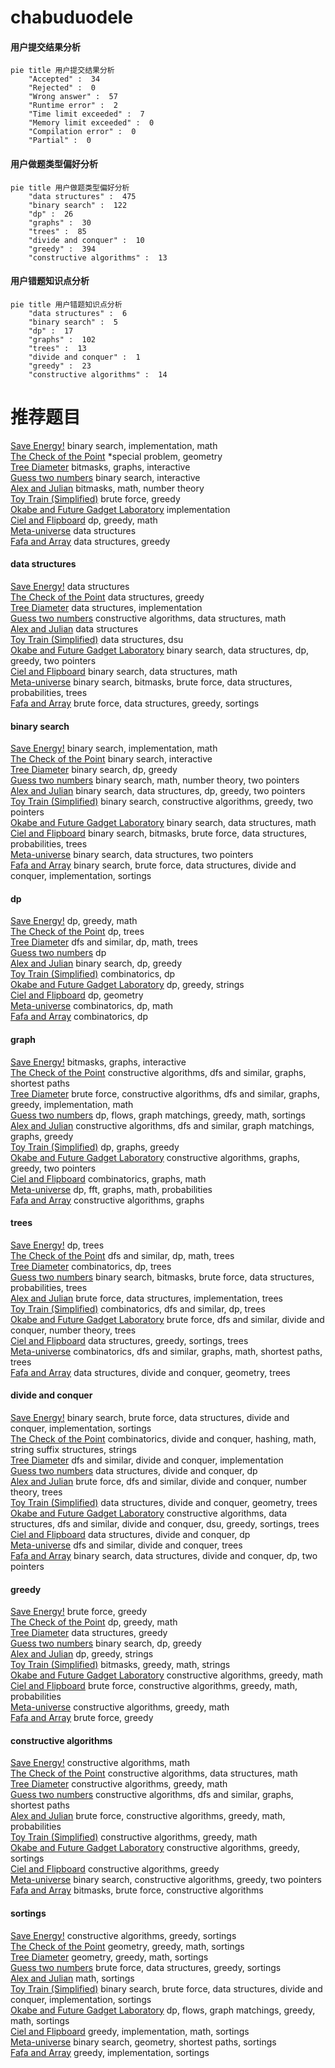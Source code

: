 # chabuduodele
<!-- tabs:start -->
#### **用户提交结果分析**

```mermaid
pie title 用户提交结果分析
    "Accepted" :  34
    "Rejected" :  0
    "Wrong answer" :  57
    "Runtime error" :  2
    "Time limit exceeded" :  7
    "Memory limit exceeded" :  0
    "Compilation error" :  0
    "Partial" :  0
```
#### **用户做题类型偏好分析**

```mermaid
pie title 用户做题类型偏好分析
    "data structures" :  475
    "binary search" :  122
    "dp" :  26
    "graphs" :  30
    "trees" :  85
    "divide and conquer" :  10
    "greedy" :  394
    "constructive algorithms" :  13
```
#### **用户错题知识点分析**

```mermaid
pie title 用户错题知识点分析
    "data structures" :  6
    "binary search" :  5
    "dp" :  17
    "graphs" :  102
    "trees" :  13
    "divide and conquer" :  1
    "greedy" :  23
    "constructive algorithms" :  14
```
<!-- tabs:end -->
# 推荐题目
[Save Energy!](http://codeforces.com/problemset/problem/936/A)		binary search,
                        implementation,
                        math		  
[The Check of the Point](http://codeforces.com/problemset/problem/683/A)		*special problem,
                        geometry		  
[Tree Diameter](http://codeforces.com/problemset/problem/1146/C)		bitmasks,
                        graphs,
                        interactive		  
[Guess two numbers](https://codeforces.com/contest/1008/problem/E)		binary search,
                        interactive		  
[Alex and Julian](http://codeforces.com/problemset/problem/1220/D)		bitmasks,
                        math,
                        number theory		  
[Toy Train (Simplified)](http://codeforces.com/problemset/problem/1129/A1)		brute force,
                        greedy		  
[Okabe and Future Gadget Laboratory](http://codeforces.com/problemset/problem/821/A)		implementation		  
[Ciel and Flipboard](http://codeforces.com/problemset/problem/321/D)		dp,
                        greedy,
                        math		  
[Meta-universe](http://codeforces.com/problemset/problem/475/F)		data structures		  
[Fafa and Array](http://codeforces.com/problemset/problem/935/F)		data structures,
                        greedy		  
<!-- tabs:start -->
#### **data structures**
[Save Energy!](http://codeforces.com/problemset/problem/475/F)		data structures		  
[The Check of the Point](http://codeforces.com/problemset/problem/935/F)		data structures,
                        greedy		  
[Tree Diameter](http://codeforces.com/problemset/problem/633/H)		data structures,
                        implementation		  
[Guess two numbers](http://codeforces.com/problemset/problem/1283/C)		constructive algorithms,
                        data structures,
                        math		  
[Alex and Julian](http://codeforces.com/problemset/problem/319/E)		data structures		  
[Toy Train (Simplified)](http://codeforces.com/problemset/problem/13/E)		data structures,
                        dsu		  
[Okabe and Future Gadget Laboratory](http://codeforces.com/problemset/problem/1492/C)		binary search,
                        data structures,
                        dp,
                        greedy,
                        two pointers		  
[Ciel and Flipboard](http://codeforces.com/problemset/problem/1490/G)		binary search,
                        data structures,
                        math		  
[Meta-universe](http://codeforces.com/problemset/problem/1479/D)		binary search,
                        bitmasks,
                        brute force,
                        data structures,
                        probabilities,
                        trees		  
[Fafa and Array](http://codeforces.com/problemset/problem/1497/A)		brute force,
                        data structures,
                        greedy,
                        sortings		  
#### **binary search**
[Save Energy!](http://codeforces.com/problemset/problem/936/A)		binary search,
                        implementation,
                        math		  
[The Check of the Point](https://codeforces.com/contest/1008/problem/E)		binary search,
                        interactive		  
[Tree Diameter](http://codeforces.com/problemset/problem/853/D)		binary search,
                        dp,
                        greedy		  
[Guess two numbers](https://codeforces.com/contest/1424/problem/J)		binary search,
                        math,
                        number theory,
                        two pointers		  
[Alex and Julian](http://codeforces.com/problemset/problem/1492/C)		binary search,
                        data structures,
                        dp,
                        greedy,
                        two pointers		  
[Toy Train (Simplified)](http://codeforces.com/problemset/problem/1463/D)		binary search,
                        constructive algorithms,
                        greedy,
                        two pointers		  
[Okabe and Future Gadget Laboratory](http://codeforces.com/problemset/problem/1490/G)		binary search,
                        data structures,
                        math		  
[Ciel and Flipboard](http://codeforces.com/problemset/problem/1479/D)		binary search,
                        bitmasks,
                        brute force,
                        data structures,
                        probabilities,
                        trees		  
[Meta-universe](http://codeforces.com/problemset/problem/1436/E)		binary search,
                        data structures,
                        two pointers		  
[Fafa and Array](http://codeforces.com/problemset/problem/1461/D)		binary search,
                        brute force,
                        data structures,
                        divide and conquer,
                        implementation,
                        sortings		  
#### **dp**
[Save Energy!](http://codeforces.com/problemset/problem/321/D)		dp,
                        greedy,
                        math		  
[The Check of the Point](http://codeforces.com/problemset/problem/543/D)		dp,
                        trees		  
[Tree Diameter](http://codeforces.com/problemset/problem/486/D)		dfs and similar,
                        dp,
                        math,
                        trees		  
[Guess two numbers](https://codeforces.com/contest/1229/problem/F)		dp		  
[Alex and Julian](http://codeforces.com/problemset/problem/853/D)		binary search,
                        dp,
                        greedy		  
[Toy Train (Simplified)](http://codeforces.com/problemset/problem/140/E)		combinatorics,
                        dp		  
[Okabe and Future Gadget Laboratory](http://codeforces.com/problemset/problem/1295/C)		dp,
                        greedy,
                        strings		  
[Ciel and Flipboard](https://codeforces.com/contest/438/problem/C)		dp,
                        geometry		  
[Meta-universe](http://codeforces.com/problemset/problem/145/C)		combinatorics,
                        dp,
                        math		  
[Fafa and Array](http://codeforces.com/problemset/problem/382/E)		combinatorics,
                        dp		  
#### **graph**
[Save Energy!](http://codeforces.com/problemset/problem/1146/C)		bitmasks,
                        graphs,
                        interactive		  
[The Check of the Point](http://codeforces.com/problemset/problem/1450/E)		constructive algorithms,
                        dfs and similar,
                        graphs,
                        shortest paths		  
[Tree Diameter](http://codeforces.com/problemset/problem/1487/C)		brute force,
                        constructive algorithms,
                        dfs and similar,
                        graphs,
                        greedy,
                        implementation,
                        math		  
[Guess two numbers](http://codeforces.com/problemset/problem/1437/C)		dp,
                        flows,
                        graph matchings,
                        greedy,
                        math,
                        sortings		  
[Alex and Julian](http://codeforces.com/problemset/problem/1470/D)		constructive algorithms,
                        dfs and similar,
                        graph matchings,
                        graphs,
                        greedy		  
[Toy Train (Simplified)](http://codeforces.com/problemset/problem/1476/C)		dp,
                        graphs,
                        greedy		  
[Okabe and Future Gadget Laboratory](http://codeforces.com/problemset/problem/1304/D)		constructive algorithms,
                        graphs,
                        greedy,
                        two pointers		  
[Ciel and Flipboard](http://codeforces.com/problemset/problem/1475/C)		combinatorics,
                        graphs,
                        math		  
[Meta-universe](http://codeforces.com/problemset/problem/553/E)		dp,
                        fft,
                        graphs,
                        math,
                        probabilities		  
[Fafa and Array](http://codeforces.com/problemset/problem/1495/C)		constructive algorithms,
                        graphs		  
#### **trees**
[Save Energy!](http://codeforces.com/problemset/problem/543/D)		dp,
                        trees		  
[The Check of the Point](http://codeforces.com/problemset/problem/486/D)		dfs and similar,
                        dp,
                        math,
                        trees		  
[Tree Diameter](http://codeforces.com/problemset/problem/724/F)		combinatorics,
                        dp,
                        trees		  
[Guess two numbers](http://codeforces.com/problemset/problem/1479/D)		binary search,
                        bitmasks,
                        brute force,
                        data structures,
                        probabilities,
                        trees		  
[Alex and Julian](http://codeforces.com/problemset/problem/1511/C)		brute force,
                        data structures,
                        implementation,
                        trees		  
[Toy Train (Simplified)](http://codeforces.com/problemset/problem/1499/F)		combinatorics,
                        dfs and similar,
                        dp,
                        trees		  
[Okabe and Future Gadget Laboratory](http://codeforces.com/problemset/problem/1491/E)		brute force,
                        dfs and similar,
                        divide and conquer,
                        number theory,
                        trees		  
[Ciel and Flipboard](http://codeforces.com/problemset/problem/1466/D)		data structures,
                        greedy,
                        sortings,
                        trees		  
[Meta-universe](http://codeforces.com/problemset/problem/1495/D)		combinatorics,
                        dfs and similar,
                        graphs,
                        math,
                        shortest paths,
                        trees		  
[Fafa and Array](http://codeforces.com/problemset/problem/1303/G)		data structures,
                        divide and conquer,
                        geometry,
                        trees		  
#### **divide and conquer**
[Save Energy!](http://codeforces.com/problemset/problem/1461/D)		binary search,
                        brute force,
                        data structures,
                        divide and conquer,
                        implementation,
                        sortings		  
[The Check of the Point](http://codeforces.com/problemset/problem/1466/G)		combinatorics,
                        divide and conquer,
                        hashing,
                        math,
                        string suffix structures,
                        strings		  
[Tree Diameter](http://codeforces.com/problemset/problem/1490/D)		dfs and similar,
                        divide and conquer,
                        implementation		  
[Guess two numbers](https://codeforces.com/contest/1483/problem/C)		data structures,
                        divide and conquer,
                        dp		  
[Alex and Julian](http://codeforces.com/problemset/problem/1491/E)		brute force,
                        dfs and similar,
                        divide and conquer,
                        number theory,
                        trees		  
[Toy Train (Simplified)](http://codeforces.com/problemset/problem/1303/G)		data structures,
                        divide and conquer,
                        geometry,
                        trees		  
[Okabe and Future Gadget Laboratory](http://codeforces.com/problemset/problem/1494/D)		constructive algorithms,
                        data structures,
                        dfs and similar,
                        divide and conquer,
                        dsu,
                        greedy,
                        sortings,
                        trees		  
[Ciel and Flipboard](http://codeforces.com/problemset/problem/1482/E)		data structures,
                        divide and conquer,
                        dp		  
[Meta-universe](http://codeforces.com/problemset/problem/566/C)		dfs and similar,
                        divide and conquer,
                        trees		  
[Fafa and Array](http://codeforces.com/problemset/problem/1428/F)		binary search,
                        data structures,
                        divide and conquer,
                        dp,
                        two pointers		  
#### **greedy**
[Save Energy!](http://codeforces.com/problemset/problem/1129/A1)		brute force,
                        greedy		  
[The Check of the Point](http://codeforces.com/problemset/problem/321/D)		dp,
                        greedy,
                        math		  
[Tree Diameter](http://codeforces.com/problemset/problem/935/F)		data structures,
                        greedy		  
[Guess two numbers](http://codeforces.com/problemset/problem/853/D)		binary search,
                        dp,
                        greedy		  
[Alex and Julian](http://codeforces.com/problemset/problem/1295/C)		dp,
                        greedy,
                        strings		  
[Toy Train (Simplified)](https://codeforces.com/contest/1464/problem/C)		bitmasks,
                        greedy,
                        math,
                        strings		  
[Okabe and Future Gadget Laboratory](http://codeforces.com/problemset/problem/266/C)		constructive algorithms,
                        greedy,
                        math		  
[Ciel and Flipboard](http://codeforces.com/problemset/problem/1453/D)		brute force,
                        constructive algorithms,
                        greedy,
                        math,
                        probabilities		  
[Meta-universe](http://codeforces.com/problemset/problem/1401/B)		constructive algorithms,
                        greedy,
                        math		  
[Fafa and Array](http://codeforces.com/problemset/problem/1478/A)		brute force,
                        greedy		  
#### **constructive algorithms**
[Save Energy!](http://codeforces.com/problemset/problem/1168/E)		constructive algorithms,
                        math		  
[The Check of the Point](http://codeforces.com/problemset/problem/1283/C)		constructive algorithms,
                        data structures,
                        math		  
[Tree Diameter](http://codeforces.com/problemset/problem/266/C)		constructive algorithms,
                        greedy,
                        math		  
[Guess two numbers](http://codeforces.com/problemset/problem/1450/E)		constructive algorithms,
                        dfs and similar,
                        graphs,
                        shortest paths		  
[Alex and Julian](http://codeforces.com/problemset/problem/1453/D)		brute force,
                        constructive algorithms,
                        greedy,
                        math,
                        probabilities		  
[Toy Train (Simplified)](http://codeforces.com/problemset/problem/1401/B)		constructive algorithms,
                        greedy,
                        math		  
[Okabe and Future Gadget Laboratory](http://codeforces.com/problemset/problem/1446/A)		constructive algorithms,
                        greedy,
                        sortings		  
[Ciel and Flipboard](http://codeforces.com/problemset/problem/1493/A)		constructive algorithms,
                        greedy		  
[Meta-universe](http://codeforces.com/problemset/problem/1463/D)		binary search,
                        constructive algorithms,
                        greedy,
                        two pointers		  
[Fafa and Array](https://codeforces.com/contest/1456/problem/B)		bitmasks,
                        brute force,
                        constructive algorithms		  
#### **sortings**
[Save Energy!](http://codeforces.com/problemset/problem/1446/A)		constructive algorithms,
                        greedy,
                        sortings		  
[The Check of the Point](https://codeforces.com/contest/1496/problem/C)		geometry,
                        greedy,
                        math,
                        sortings		  
[Tree Diameter](http://codeforces.com/problemset/problem/1495/A)		geometry,
                        greedy,
                        math,
                        sortings		  
[Guess two numbers](http://codeforces.com/problemset/problem/1497/A)		brute force,
                        data structures,
                        greedy,
                        sortings		  
[Alex and Julian](http://codeforces.com/problemset/problem/1427/A)		math,
                        sortings		  
[Toy Train (Simplified)](http://codeforces.com/problemset/problem/1461/D)		binary search,
                        brute force,
                        data structures,
                        divide and conquer,
                        implementation,
                        sortings		  
[Okabe and Future Gadget Laboratory](http://codeforces.com/problemset/problem/1437/C)		dp,
                        flows,
                        graph matchings,
                        greedy,
                        math,
                        sortings		  
[Ciel and Flipboard](http://codeforces.com/problemset/problem/1473/A)		greedy,
                        implementation,
                        math,
                        sortings		  
[Meta-universe](http://codeforces.com/problemset/problem/1486/B)		binary search,
                        geometry,
                        shortest paths,
                        sortings		  
[Fafa and Array](http://codeforces.com/problemset/problem/1480/B)		greedy,
                        implementation,
                        sortings		  
<!-- tabs:end -->
